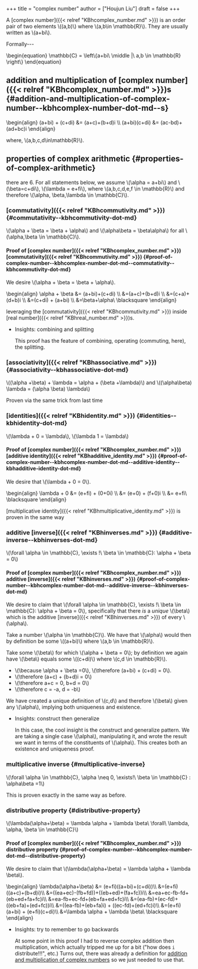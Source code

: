 +++
title = "complex number"
author = ["Houjun Liu"]
draft = false
+++

A [complex number]({{< relref "KBhcomplex_number.md" >}}) is an order pair of two elements \\((a,b)\\) where \\(a,b\in \mathbb{R}\\). They are usually written as \\(a+bi\\).

Formally---

\begin{equation}
    \mathbb{C} = \left\\{a+bi\ \middle |\ a,b \in \mathbb{R} \right\\}
\end{equation}


## addition and multiplication of [complex number]({{< relref "KBhcomplex_number.md" >}})s {#addition-and-multiplication-of-complex-number--kbhcomplex-number-dot-md--s}

\begin{align}
    (a+bi) + (c+di) &= (a+c)+(b+d)i \\\\
(a+bi)(c+di) &= (ac-bd)+(ad+bc)i
\end{align}

where, \\(a,b,c,d\in\mathbb{R}\\).


## properties of complex arithmetic {#properties-of-complex-arithmetic}

there are 6. For all statements below, we assume \\(\alpha = a+bi\\) and \\(\beta=c+di\\), \\(\lambda = e+fi\\), where \\(a,b,c,d,e,f \in \mathbb{R}\\) and therefore \\(\alpha, \beta,\lambda \in \mathbb{C}\\).


### [commutativity]({{< relref "KBhcommutivity.md" >}}) {#commutativity--kbhcommutivity-dot-md}

\\(\alpha + \beta = \beta + \alpha\\) and \\(\alpha\beta = \beta\alpha\\) for all \\(\alpha,\beta \in \mathbb{C}\\).


#### Proof of [complex number]({{< relref "KBhcomplex_number.md" >}}) [commutativity]({{< relref "KBhcommutivity.md" >}}) {#proof-of-complex-number--kbhcomplex-number-dot-md--commutativity--kbhcommutivity-dot-md}

We desire \\(\alpha + \beta = \beta + \alpha\\).

\begin{align}
    \alpha + \beta &= (a+bi)+(c+di) \\\\
&=(a+c)+(b+d)i \\\\
&=(c+a)+(d+b)i \\\\
&=(c+di) + (a+bi) \\\\
&=\beta+\alpha\ \blacksquare
\end{align}

leveraging the [commutativity]({{< relref "KBhcommutivity.md" >}}) inside [real number]({{< relref "KBhreal_number.md" >}})s.

<!--list-separator-->

-  Insights: combining and splitting

    This proof has the feature of combining, operating (commuting, here), the splitting.


### [associativity]({{< relref "KBhassociative.md" >}}) {#associativity--kbhassociative-dot-md}

\\((\alpha +\beta) + \lambda = \alpha + (\beta +\lambda)\\) and \\((\alpha\beta) \lambda = (\alpha \beta) \lambda\\)

Proven via the same trick from last time


### [identities]({{< relref "KBhidentity.md" >}}) {#identities--kbhidentity-dot-md}

\\(\lambda + 0 = \lambda\\), \\(\lambda 1 = \lambda\\)


#### Proof of [complex number]({{< relref "KBhcomplex_number.md" >}}) [additive identity]({{< relref "KBhadditive_identity.md" >}}) {#proof-of-complex-number--kbhcomplex-number-dot-md--additive-identity--kbhadditive-identity-dot-md}

We desire that \\(\lambda + 0 = 0\\).

\begin{align}
    \lambda + 0 &= (e+fi) + (0+0i) \\\\
&= (e+0) + (f+0)i \\\\
&= e+fi\ \blacksquare
\end{align}

[multiplicative identity]({{< relref "KBhmultiplicative_identity.md" >}}) is proven in the same way


### additive [inverse]({{< relref "KBhinverses.md" >}}) {#additive-inverse--kbhinverses-dot-md}

\\(\forall \alpha \in \mathbb{C}, \exists !\ \beta \in \mathbb{C}: \alpha + \beta = 0\\)


#### Proof of [complex number]({{< relref "KBhcomplex_number.md" >}}) additive [inverse]({{< relref "KBhinverses.md" >}}) {#proof-of-complex-number--kbhcomplex-number-dot-md--additive-inverse--kbhinverses-dot-md}

We desire to claim that \\(\forall \alpha \in \mathbb{C}, \exists !\ \beta \in \mathbb{C}: \alpha + \beta = 0\\), specifically that there _is_ a _unique_ \\(\beta\\) which is the additive [inverse]({{< relref "KBhinverses.md" >}}) of every \\(\alpha\\).

Take a number \\(\alpha \in \mathbb{C}\\). We have that \\(\alpha\\) would then by definition be some \\((a+bi)\\) where \\(a,b \in \mathbb{R}\\).

Take some \\(\beta\\) for which \\(\alpha + \beta = 0\\); by definition we again have \\(\beta\\) equals some \\((c+di)\\) where \\(c,d \in \mathbb{R}\\).

-   \\(\because \alpha + \beta =0\\), \\(\therefore (a+bi) + (c+di) = 0\\).
-   \\(\therefore (a+c) + (b+d)i = 0\\)
-   \\(\therefore a+c = 0, b+d = 0\\)
-   \\(\therefore c = -a, d = -b\\)

We have created a unique definition of \\(c,d\\) and therefore \\(\beta\\) given any \\(\alpha\\), implying both uniqueness and existence.

<!--list-separator-->

-  Insights: construct then generalize

    In this case, the cool insight is the construct and generalize pattern. We are taking a single case \\(\alpha\\), manipulating it, and wrote the result we want in terms of the constituents of \\(\alpha\\). This creates both an existence and uniqueness proof.


### multiplicative inverse {#multiplicative-inverse}

\\(\forall \alpha \in \mathbb{C}, \alpha \neq 0, \exists!\ \beta \in \mathbb{C} : \alpha\beta =1\\)

This is proven exactly in the same way as before.


### distributive property {#distributive-property}

\\(\lambda(\alpha+\beta) = \lambda \alpha + \lambda \beta\ \forall\ \lambda, \alpha, \beta \in \mathbb{C}\\)


#### Proof of [complex number]({{< relref "KBhcomplex_number.md" >}}) distributive property {#proof-of-complex-number--kbhcomplex-number-dot-md--distributive-property}

We desire to claim that \\(\lambda(\alpha+\beta) = \lambda \alpha + \lambda \beta\\).

\begin{align}
    \lambda(\alpha+\beta) &= (e+fi)((a+bi)+(c+di))\\\\
&=(e+fi)((a+c)+(b+d)i)\\\\
&=((ea+ec)-(fb+fd))+((eb+ed)+(fa+fc))i\\\\
&=ea+ec-fb-fd+(eb+ed+fa+fc)i\\\\
&=ea-fb+ec-fd+(eb+fa+ed+fc)i\\\\
&=(ea-fb)+(ec-fd)+((eb+fa)+(ed+fc))i\\\\
&=((ea-fb)+(eb+fa)i) + ((ec-fd)+(ed+fc)i)\\\\
&=(e+fi)(a+bi) + (e+fi)(c+di)\\\\
&=\lambda \alpha + \lambda \beta\ \blacksquare
\end{align}

<!--list-separator-->

-  Insights: try to remember to go backwards

    At some point in this proof I had to reverse complex addition then multiplication, which actually tripped me up for a bit ("how does `i` distribute!!!", etc.) Turns out, there was already a definition for [addition and multiplication of complex numbers](#addition-and-multiplication-of-complex-number--kbhcomplex-number-dot-md--s) so we just needed to use that.